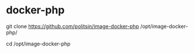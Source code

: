 # docker-php

git clone https://github.com/politsin/image-docker-php /opt/image-docker-php/

cd /opt/image-docker-php

